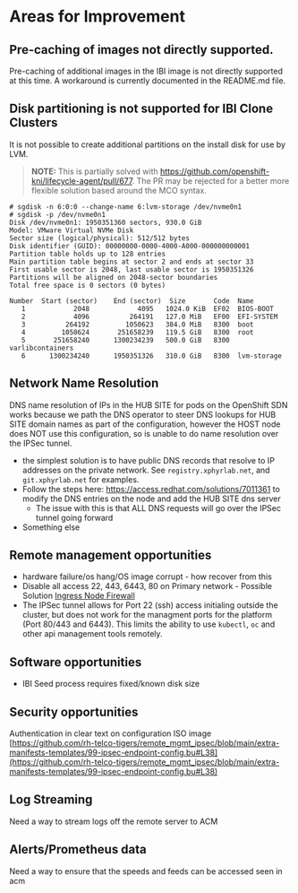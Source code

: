 # Areas for Improvement

## Pre-caching of images not directly supported.

Pre-caching of additional images in the IBI image is not directly supported at this time. A workaround is currently documented in the README.md file.

## Disk partitioning is not supported for IBI Clone Clusters

It is not possible to create additional partitions on the install disk for use by LVM.

> **NOTE:** This is partially solved with https://github.com/openshift-kni/lifecycle-agent/pull/677. The PR may be rejected for a better more flexible solution based around the MCO syntax. 

```
# sgdisk -n 6:0:0 --change-name 6:lvm-storage /dev/nvme0n1
# sgdisk -p /dev/nvme0n1
Disk /dev/nvme0n1: 1950351360 sectors, 930.0 GiB
Model: VMware Virtual NVMe Disk
Sector size (logical/physical): 512/512 bytes
Disk identifier (GUID): 00000000-0000-4000-A000-000000000001
Partition table holds up to 128 entries
Main partition table begins at sector 2 and ends at sector 33
First usable sector is 2048, last usable sector is 1950351326
Partitions will be aligned on 2048-sector boundaries
Total free space is 0 sectors (0 bytes)

Number  Start (sector)    End (sector)  Size       Code  Name
   1            2048            4095   1024.0 KiB  EF02  BIOS-BOOT
   2            4096          264191   127.0 MiB   EF00  EFI-SYSTEM
   3          264192         1050623   384.0 MiB   8300  boot
   4         1050624       251658239   119.5 GiB   8300  root
   5       251658240      1300234239   500.0 GiB   8300  varlibcontainers
   6      1300234240      1950351326   310.0 GiB   8300  lvm-storage
```

## Network Name Resolution

DNS name resolution of IPs in the HUB SITE for pods on the OpenShift SDN works because we path the DNS operator to steer DNS lookups for HUB SITE domain names as part of the configuration, however the HOST node does NOT use this configuration, so is unable to do name resolution over the IPSec tunnel.

* the simplest solution is to have public DNS records that resolve to IP addresses on the private network. See `registry.xphyrlab.net`, and `git.xphyrlab.net` for examples.
* Follow the steps here: https://access.redhat.com/solutions/7011361 to modify the DNS entries on the node and add the HUB SITE dns server
  * The issue with this is that ALL DNS requests will go over the IPSec tunnel going forward
* Something else

## Remote management opportunities

* hardware failure/os hang/OS image corrupt - how recover from this
* Disable all access 22, 443, 6443, 80 on Primary network - Possible Solution [Ingress Node Firewall](https://docs.openshift.com/container-platform/4.16/networking/network_security/ingress-node-firewall-operator.html)
* The IPSec tunnel allows for Port 22 (ssh) access initialing outside the cluster, but does not work for the managment ports for the platform (Port 80/443 and 6443). This limits the ability to use `kubectl`, `oc` and other api management tools remotely.

## Software opportunities

* IBI Seed process requires fixed/known disk size 

## Security opportunities

Authentication in clear text on configuration ISO image [https://github.com/rh-telco-tigers/remote_mgmt_ipsec/blob/main/extra-manifests-templates/99-ipsec-endpoint-config.bu#L38](https://github.com/rh-telco-tigers/remote_mgmt_ipsec/blob/main/extra-manifests-templates/99-ipsec-endpoint-config.bu#L38)

## Log Streaming

Need a way to stream logs off the remote server to ACM 

## Alerts/Prometheus data

Need a way to ensure that the speeds and feeds can be accessed seen in acm

